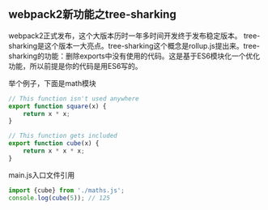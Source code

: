 ## webpack2新功能之tree-sharking 
webpack2正式发布，这个大版本历时一年多时间开发终于发布稳定版本。
tree-sharking是这个版本一大亮点。tree-sharking这个概念是rollup.js提出来。tree-sharking的功能：删除exports中没有使用的代码。这是基于ES6模块化一个优化功能，所以前提是你的代码是用ES6写的。

举个例子，下面是math模块
```js
// This function isn't used anywhere
export function square(x) {
    return x * x;
}

// This function gets included
export function cube(x) {
    return x * x * x;
}
```
main.js入口文件引用

```js
import {cube} from './maths.js';
console.log(cube(5)); // 125
```






